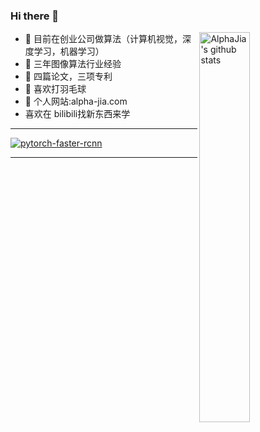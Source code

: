 


### Hi there 👋

<a href="http://alpha-jia.com//"><img align="right" alt="AlphaJia's github stats" width="40%" src="https://github-readme-stats.vercel.app/api?username=AlphaJia&show_icons=true&theme=radical&hide=commits,prs)"></a>


- 🔭 目前在创业公司做算法（计算机视觉，深度学习，机器学习）
- 👯 三年图像算法行业经验
- 🌱 四篇论文，三项专利
- 🏃 喜欢打羽毛球
- 🤔 个人网站:alpha-jia.com
- 喜欢在 bilibili找新东西来学

-------------------

[![pytorch-faster-rcnn](https://github-readme-stats.vercel.app/api/pin/?username=AlphaJia&repo=pytorch-faster-rcnn&theme=radical)](https://github.com/AlphaJia/pytorch-faster-rcnn)

-------------------

